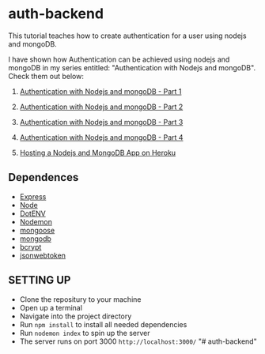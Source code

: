 # auth-backend
This tutorial teaches how to create authentication for a user using nodejs and mongoDB. 

I have shown how Authentication can be achieved using nodejs and mongoDB in my series entitled: "Authentication with Nodejs and mongoDB". Check them out below:

1. [Authentication with Nodejs and mongoDB - Part 1](https://dev.to/ebereplenty/authentication-with-nodejs-and-mongodb-part-1-10pn)

2. [Authentication with Nodejs and mongoDB - Part 2](https://dev.to/ebereplenty/authentication-with-nodejs-and-mongodb-part-2-1hg9)

3. [Authentication with Nodejs and mongoDB - Part 3](https://dev.to/ebereplenty/authentication-with-nodejs-and-mongodb-part-3-3mic)

4. [Authentication with Nodejs and mongoDB - Part 4](https://dev.to/ebereplenty/authentication-with-nodejs-and-mongodb-part-4-4p37)

5. [Hosting a Nodejs and MongoDB App on Heroku](https://dev.to/ebereplenty/hosting-a-nodejs-and-mongodb-app-on-heroku-38b8)

## Dependences
- [Express](https://www.npmjs.com/package/express)
- [Node](http://nodejs.org/)
- [DotENV](https://www.npmjs.com/package/dotenv)
- [Nodemon](https://www.npmjs.com/package/nodemon)
- [mongoose](https://mongoosejs.com/docs/)
- [mongodb](https://www.mongodb.com/cloud/atlas)
- [bcrypt](https://www.npmjs.com/package/bcrypt)
- [jsonwebtoken](https://www.npmjs.com/package/jsonwebtoken)


## SETTING UP 
- Clone the repositury to your machine
- Open up a terminal
- Navigate into the project directory
- Run <code>npm install</code> to install all needed dependencies
- Run <code>nodemon index</code> to spin up the server
- The server runs on port 3000 <code>http://localhost:3000/</code>
"# auth-backend" 
